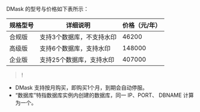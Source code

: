 DMask 的型号与价格如下表所示：

| 规格型号 | 详细说明            | 价格（元/年） |
| ---- | --------------- | --------- |
| 合规版  | 支持3个数据库，不支持水印 | 46200     |
| 高级版  | 支持6个数据库，支持水印  | 148000    |
| 企业版  | 支持25个数据库，支持水印 | 407000    |

>!
- DMask 支持按月购买，即购买1个月，到期会自动停服。
- “数据库”特指数据库实例内创建的数据库，同一 IP、PORT、 DBNAME 计算为一个。
